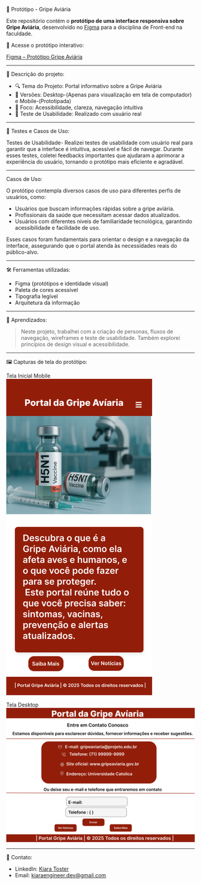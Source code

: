  🦠 Protótipo - Gripe Aviária

Este repositório contém o **protótipo de uma interface responsiva sobre Gripe Aviária**, desenvolvido no [Figma](https://www.figma.com/) para a disciplina de Front-end na faculdade.

🔗 Acesse o protótipo interativo:

[Figma – Protótipo Gripe Aviária](https://www.figma.com/design/SqiS9E5uC2i86FJlFIvvrH/Prot%C3%B3tipo-Gripe-Avi%C3%A1ria?node-id=0-1&t=A07gu4DmRasooRFa-1)


-------
 

📝 Descrição do projeto:

- 🔍 Tema do Projeto: Portal informativo sobre a Gripe Aviária  
- 📱 Versões: Desktop-(Apenas para visualização em tela de computador) e Mobile-(Prototipada)  
- 🎯 Foco: Acessibilidade, clareza, navegação intuitiva  
- 🧪 Teste de Usabilidade: Realizado com usuário real

------

🧪 Testes e Casos de Uso:

 Testes de Usabilidade-
Realizei testes de usabilidade com usuário real para garantir que a interface é intuitiva, acessível e fácil de navegar. Durante esses testes, coletei feedbacks importantes que ajudaram a aprimorar a experiência do usuário, tornando o protótipo mais eficiente e agradável.

------

 Casos de Uso:
 
O protótipo contempla diversos casos de uso para diferentes perfis de usuários, como:
- Usuários que buscam informações rápidas sobre a gripe aviária.
- Profissionais da saúde que necessitam acessar dados atualizados.
- Usuários com diferentes níveis de familiaridade tecnológica, garantindo acessibilidade e facilidade de uso.

Esses casos foram fundamentais para orientar o design e a navegação da interface, assegurando que o portal atenda às necessidades reais do público-alvo.


------

 🛠️ Ferramentas utilizadas:

- Figma (protótipos e identidade visual)  
- Paleta de cores acessível  
- Tipografia legível  
- Arquitetura da informação

-------
  

 🧠 Aprendizados:

> Neste projeto, trabalhei com a criação de personas, fluxos de navegação, wireframes e teste de usabilidade. Também explorei princípios de design visual e acessibilidade.

------

🖼️ Capturas de tela do protótipo:

Tela Inicial Mobile  
![Tela Inicial Mobile](./Tela%20Inicial%20Mobile.png)

Tela Desktop  
![Tela Desktop](./Tela%20Desktop.png)



-------

 📩 Contato:

- LinkedIn: [Kiara Toster](https://www.linkedin.com/in/kiara-toster-90538a1b5/) 
- Email: kiaraengineer.dev@gmail.com


